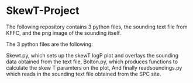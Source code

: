 # SkewT-Project

The following repository contains 3 python files, the sounding text file from KFFC, and the png image of the sounding itself.

The 3 python files are the following:

Skewt.py, which sets up the skewT logP plot and overlays the sounding data obtained from the text file, 
Bolton.py, which produces functions to calculate the skew T paramters on the plot, 
And finally readsoundings.py which reads in the sounding text file obtained from the SPC site.
